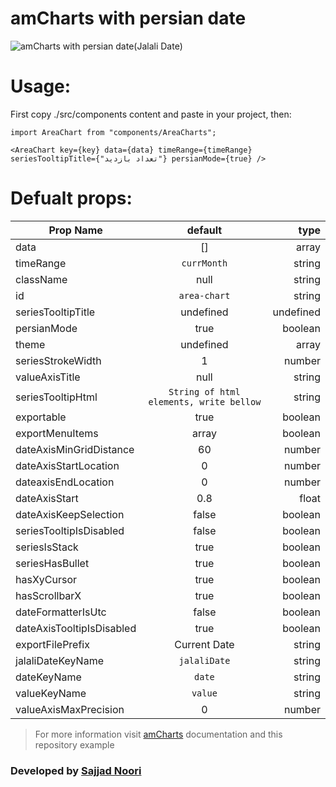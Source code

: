 # amCharts with persian date

![amCharts with persian date(Jalali Date)][logo]

[logo]: https://s17.picofile.com/file/8424546150/ezgif_com_gif_maker.gif "amCharts with persian date(Jalali Date)"

# Usage:

First copy ./src/components content and paste in your project, then:

`import AreaChart from "components/AreaCharts";`

`<AreaChart key={key} data={data} timeRange={timeRange} seriesTooltipTitle={"تعداد بازدید"} persianMode={true} /> `

# Defualt props:

| Prop Name                 |                 default                 |      type |
| ------------------------- | :-------------------------------------: | --------: |
| data                      |                   []                    |     array |
| timeRange                 |               `currMonth`               |    string |
| className                 |                  null                   |    string |
| id                        |              `area-chart`               |    string |
| seriesTooltipTitle        |                undefined                | undefined |
| persianMode               |                  true                   |   boolean |
| theme                     |                undefined                |     array |
| seriesStrokeWidth         |                    1                    |    number |
| valueAxisTitle            |                  null                   |    string |
| seriesTooltipHtml         | `String of html elements, write bellow` |    string |
| exportable                |                  true                   |   boolean |
| exportMenuItems           |                  array                  |   boolean |
| dateAxisMinGridDistance   |                   60                    |    number |
| dateAxisStartLocation     |                    0                    |    number |
| dateaxisEndLocation       |                    0                    |    number |
| dateAxisStart             |                   0.8                   |     float |
| dateAxisKeepSelection     |                  false                  |   boolean |
| seriesTooltipIsDisabled   |                  false                  |   boolean |
| seriesIsStack             |                  true                   |   boolean |
| seriesHasBullet           |                  true                   |   boolean |
| hasXyCursor               |                  true                   |   boolean |
| hasScrollbarX             |                  true                   |   boolean |
| dateFormatterIsUtc        |                  false                  |   boolean |
| dateAxisTooltipIsDisabled |                  true                   |   boolean |
| exportFilePrefix          |              Current Date               |    string |
| jalaliDateKeyName         |              `jalaliDate`               |    string |
| dateKeyName               |                 `date`                  |    string |
| valueKeyName              |                 `value`                 |    string |
| valueAxisMaxPrecision     |                    0                    |    number |

> For more information visit [amCharts](https://www.amcharts.com/docs/v4/) documentation and this repository example

### Developed by [Sajjad Noori](mailto:sajjad.n18@outlook.com)
